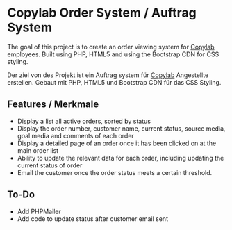 # Copylab Order System / Auftrag System

The goal of this project is to create an order viewing system for [Copylab](https://copylab.de) employees.
Built using PHP, HTML5 and using the Bootstrap CDN for CSS styling. 

Der ziel von des Projekt ist ein Auftrag system für [Copylab](https://copylab.de) Angestellte erstellen.
Gebaut mit PHP, HTML5 und Bootstrap CDN für das CSS Styling.

## Features / Merkmale

* Display a list all active orders, sorted by status 
* Display the order number, customer name, current status, source media, goal media and comments of each order
* Display a detailed page of an order once it has been clicked on at the main order list
* Ability to update the relevant data for each order, including updating the current status of order
* Email the customer once the order status meets a certain threshold.


## To-Do

* Add PHPMailer
* Add code to update status after customer email sent
